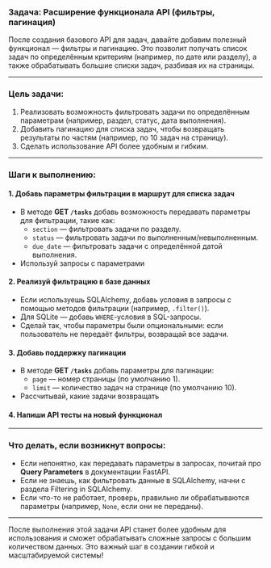 ### Задача: Расширение функционала API (фильтры, пагинация)

После создания базового API для задач, давайте добавим полезный функционал — фильтры и пагинацию. Это позволит получать список задач по определённым критериям (например, по дате или разделу), а также обрабатывать большие списки задач, разбивая их на страницы.

---

### Цель задачи:

1. Реализовать возможность фильтровать задачи по определённым параметрам (например, раздел, статус, дата выполнения).
2. Добавить пагинацию для списка задач, чтобы возвращать результаты по частям (например, по 10 задач на страницу).
3. Сделать использование API более удобным и гибким.

---

### Шаги к выполнению:

#### 1. Добавь параметры фильтрации в маршрут для списка задач

- В методе **GET `/tasks`** добавь возможность передавать параметры для фильтрации, такие как:
    - `section` — фильтровать задачи по разделу.
    - `status` — фильтровать задачи по выполненным/невыполненным.
    - `due_date` — фильтровать задачи с определённой датой выполнения.
- Используй запросы с параметрами

#### 2. Реализуй фильтрацию в базе данных

- Если используешь SQLAlchemy, добавь условия в запросы с помощью методов фильтрации (например, `.filter()`).
- Для SQLite — добавь `WHERE`-условия в SQL-запросы.
- Сделай так, чтобы параметры были опциональными: если пользователь не передаёт фильтры, возвращай все задачи.

#### 3. Добавь поддержку пагинации

- В методе **GET `/tasks`** добавь параметры для пагинации:
    - `page` — номер страницы (по умолчанию 1).
    - `limit` — количество задач на странице (по умолчанию 10).
- Рассчитывай, какие задачи возвращать

#### 4. Напиши API тесты на новый функционал

---

### Что делать, если возникнут вопросы:

- Если непонятно, как передавать параметры в запросах, почитай про **Query Parameters** в документации FastAPI.
- Если не знаешь, как фильтровать данные в SQLAlchemy, начни с раздела Filtering in SQLAlchemy.
- Если что-то не работает, проверь, правильно ли обрабатываются параметры (например, `None`, если они не переданы).

---

После выполнения этой задачи API станет более удобным для использования и сможет обрабатывать сложные запросы с большим количеством данных. Это важный шаг в создании гибкой и масштабируемой системы!